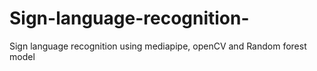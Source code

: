 # Sign-language-recognition-
Sign language recognition using mediapipe, openCV and Random forest model
